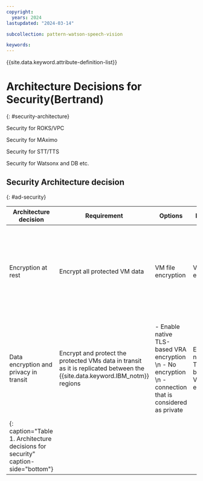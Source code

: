 ```yaml
---
copyright:
  years: 2024
lastupdated: "2024-03-14"

subcollection: pattern-watson-speech-vision

keywords:
---
```

{{site.data.keyword.attribute-definition-list}}

# Architecture Decisions for Security(Bertrand)

{: #security-architecture}

Security for ROKS/VPC

Security for MAximo

Security for STT/TTS

Security for Watsonx and DB etc.

## Security Architecture decision

{: #ad-security}

| Architecture decision                                                            | Requirement                                                                                                                  | Options                                                                                                       | Decision                               | Rationale                                                                                                                                                                                                                                  |
| -------------------------------------------------------------------------------- | ---------------------------------------------------------------------------------------------------------------------------- | ------------------------------------------------------------------------------------------------------------- | -------------------------------------- | ------------------------------------------------------------------------------------------------------------------------------------------------------------------------------------------------------------------------------------------ |
| Encryption at rest                                                               | Encrypt all protected VM data                                                                                                | VM file encryption                                                                                            | VM file encryption                     | File encryption on a VM with applications such as BitLocker for non-boot disks is supported by Zerto                                                                                                                                       |
| Data encryption and privacy in transit                                           | Encrypt and protect the protected VMs data in transit as it is replicated between the {{site.data.keyword.IBM_notm}} regions | - Enable native TLS-based VRA encryption  \n -  No encryption  \n -  connection that is considered as private | Enable native TLS-based VRA encryption | Native Zerto capability to protect sensitive replication data in-flight. For more information, see[VRA to VRA Encryption](https://help.zerto.com/bundle/Security.Hardening.HTML/page/Virtual_Replication_Appliance.htm#vra_to_vra_encryption) |
| {: caption="Table 1. Architecture decisions for security" caption-side="bottom"} |                                                                                                                              |                                                                                                               |                                        |                                                                                                                                                                                                                                            |
